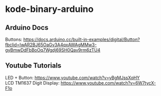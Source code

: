 # kode-binary-arduino

## Arduino Docs

Buttons: https://docs.arduino.cc/built-in-examples/digital/Button?fbclid=IwAR2BJ65OaGv3A4qxAWAgMMw3-gyBmwDdFbBoOq7Wgdj69SH0Qav9rm6zTU4

## Youtube Tutorials

LED + Button: https://www.youtube.com/watch?v=yBgMJssXqHY  
LCD TM1637 Digit Display: https://www.youtube.com/watch?v=6W7tycX-F1o
